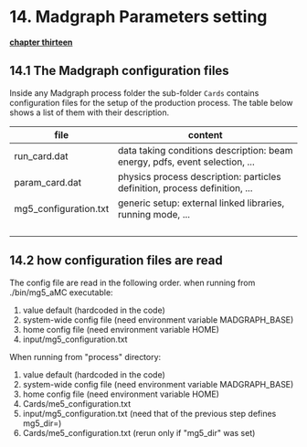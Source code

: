 # 14. Madgraph Parameters setting

[**chapter thirteen**](13_import.md)

## 14.1 The Madgraph configuration files

Inside any Madgraph process folder the sub-folder `Cards` contains configuration files for the setup of the production process.
The table below shows a list of them with their description.

| file | content |
| ----------- | ----------- |
| run_card.dat | data taking conditions description: beam energy, pdfs, event selection, ... |
| param_card.dat | physics process description: particles definition, process definition, ... |
| mg5_configuration.txt | generic setup: external linked libraries, running mode, ... |
|  |  |
|  |  |
|  |  |
|  |  |

## 14.2 how configuration files are read

The config file are read in the following order.
when running from ./bin/mg5_aMC executable:
1. value default (hardcoded in the code)
2. system-wide config file (need environment variable MADGRAPH_BASE)
3. home config file (need environment variable HOME)
4. input/mg5_configuration.txt

When running from "process" directory:
1. value default (hardcoded in the code)
2. system-wide config file (need environment variable MADGRAPH_BASE)
3. home config file (need environment variable HOME)
4. Cards/me5_configuration.txt
5. input/mg5_configuration.txt (need that of the previous step defines mg5_dir=)
6. Cards/me5_configuration.txt (rerun only if "mg5_dir" was set)

